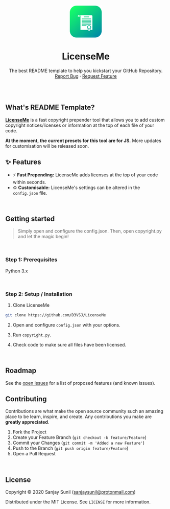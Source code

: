 <!-- Logo -->
<p align="center">
  <a href="https://github.com/SanjaySunil/LicenseMe">
    <img src="./images/logo.png" alt="Logo" width="100" height="100">
  </a>
</p>

<!-- Title -->
<h1 align="center">LicenseMe</h1>
  <p align="center">
    The best README template to help you kickstart your GitHub Repository.
    <br />
    <a href="">Report Bug</a>
    ·
    <a href="">Request Feature</a>
  </p>
</h1>
<br/><br/>

<!-- Information -->

## What's README Template?

[**LicenseMe**](https://github.com/SanjaySunil/LicenseMe) is a fast copyright prepender tool that allows you to add custom copyright notices/licenses or information at the top of each file of your code. 

**At the moment, the current presets for this tool are for JS.** More updates for customisation will be released soon.
<br/>

<!-- Features -->

## ✨ Features

- ⚡ **Fast Prepending:** LicenseMe adds licenses at the top of your code within seconds.
- ⚙ **Customisable:** LicenseMe's settings can be altered in the `config.json` file.
<br/>

<!-- Getting Started -->

## Getting started

> Simply open and configure the config.json. Then, open copyright.py and let the magic begin!
<br/>

<!-- Prerequisites -->

### **Step 1:** Prerequisites

Python 3.x

<br/>

<!-- Installation -->

### **Step 2:** Setup / Installation

1. Clone LicenseMe
```sh
git clone https://github.com/D3VSJ/LicenseMe
```
2. Open and configure `config.json` with your options.

3. Run `copyright.py`.

4. Check code to make sure all files have been licensed.

<br/>

<!-- ROADMAP -->

## Roadmap

See the [open issues](https://github.com/SanjaySunil/LicenseMe/issues) for a list of proposed features (and known issues).
<br/>

<!-- CONTRIBUTING -->

## Contributing

Contributions are what make the open source community such an amazing place to be learn, inspire, and create. Any contributions you make are **greatly appreciated**.

1. Fork the Project
2. Create your Feature Branch (`git checkout -b feature/Feature`)
3. Commit your Changes (`git commit -m 'Added a new Feature'`)
4. Push to the Branch (`git push origin feature/Feature`)
5. Open a Pull Request
<br/>

## License

Copyright © 2020 Sanjay Sunil (sanjaysunil@protonmail.com)

Distributed under the MIT License. See `LICENSE` for more information.
